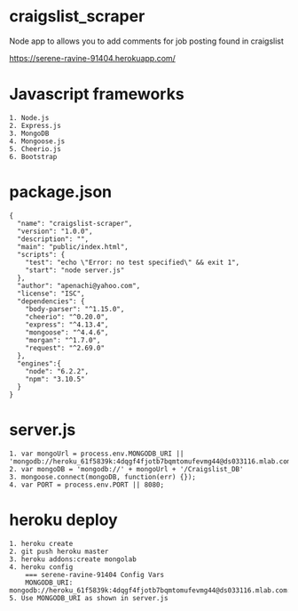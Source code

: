 # craigslist_scraper
Node app to allows you to add comments for job posting found in craigslist

https://serene-ravine-91404.herokuapp.com/

# Javascript frameworks
	1. Node.js
	2. Express.js
	3. MongoDB
	4. Mongoose.js
	5. Cheerio.js
	6. Bootstrap

# package.json
	
	{
	  "name": "craigslist-scraper",
	  "version": "1.0.0",
	  "description": "",
	  "main": "public/index.html",
	  "scripts": {
		"test": "echo \"Error: no test specified\" && exit 1",
		"start": "node server.js"
	  },
	  "author": "apenachi@yahoo.com",
	  "license": "ISC",
	  "dependencies": {
		"body-parser": "^1.15.0",
		"cheerio": "^0.20.0",
		"express": "^4.13.4",
		"mongoose": "^4.4.6",
		"morgan": "^1.7.0",
		"request": "^2.69.0"
	  },
	  "engines":{
		"node": "6.2.2",
		"npm": "3.10.5"
	  }
	}

# server.js
	1. var mongoUrl = process.env.MONGODB_URI || 'mongodb://heroku_61f5839k:4dqgf4fjotb7bqmtomufevmg44@ds033116.mlab.com:33116/heroku_61f5839k'
	2. var mongoDB = 'mongodb://' + mongoUrl + '/Craigslist_DB'
	3. mongoose.connect(mongoDB, function(err) {});
	4. var PORT = process.env.PORT || 8080;

# heroku deploy
	1. heroku create
	2. git push heroku master
	3. heroku addons:create mongolab
	4. heroku config
		=== serene-ravine-91404 Config Vars
		MONGODB_URI: mongodb://heroku_61f5839k:4dqgf4fjotb7bqmtomufevmg44@ds033116.mlab.com:33116/heroku_61f5839k
	5. Use MONGODB_URI as shown in server.js

